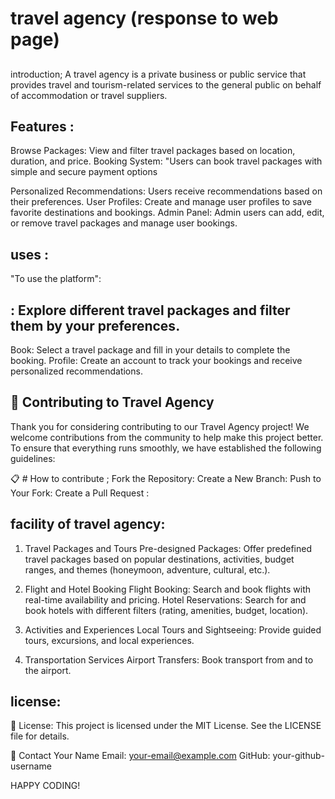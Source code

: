 # travel agency (response to web page)

## 
introduction;
A travel agency is a private business or public service that provides travel and tourism-related services to the general public on behalf of accommodation or travel suppliers.


## Features :

Browse Packages: View and filter travel packages based on location, duration, and price.
Booking System: "Users can book travel packages with simple and secure payment options

Personalized Recommendations: Users receive recommendations based on their 
preferences.
User Profiles: Create and manage user profiles to save favorite destinations and bookings.
Admin Panel: Admin users can add, edit, or remove travel packages and manage user bookings.

## uses :
"To use the platform":

## : Explore different travel packages and filter them by your preferences.
Book: Select a travel package and fill in your details to complete the booking.
Profile: Create an account to track your bookings and receive personalized recommendations.

## 🤝 Contributing to Travel Agency
Thank you for considering contributing to our Travel Agency project! We welcome contributions from the community to help make this project better. To ensure that everything runs smoothly, we have established the following guidelines:

📋 # How to contribute ;
Fork the Repository:
Create a New Branch:
Push to Your Fork:
Create a Pull Request :


## facility of travel  agency:

1. Travel Packages and Tours
Pre-designed Packages: Offer predefined travel packages based on popular destinations, activities, budget ranges, and themes (honeymoon, adventure, cultural, etc.).

2. Flight and Hotel Booking
Flight Booking: Search and book flights with real-time availability and pricing.
Hotel Reservations: Search for and book hotels with different filters (rating, amenities, budget, location).

3. Activities and Experiences
Local Tours and Sightseeing: Provide guided tours, excursions, and local experiences.

4. Transportation Services
Airport Transfers: Book transport from and to the airport.


## license:
📜 License:
This project is licensed under the MIT License. See the LICENSE file for details.

📧 Contact
Your Name
Email: your-email@example.com
GitHub: your-github-username


HAPPY CODING!

